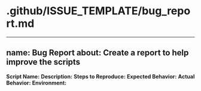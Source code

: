 # .github/ISSUE_TEMPLATE/bug_report.md
---
name: Bug Report
about: Create a report to help improve the scripts
---

**Script Name:**
**Description:**
**Steps to Reproduce:**
**Expected Behavior:**
**Actual Behavior:**
**Environment:**